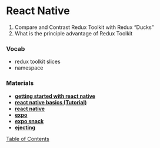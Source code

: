 # React Native

1. Compare and Contrast Redux Toolkit with Redux “Ducks”
2. What is the principle advantage of Redux Toolkit

### Vocab
- redux toolkit slices
- namespace

### Materials
- **[getting started with react native](https://reactnative.dev/docs/getting-started)**
- **[react native basics (Tutorial)](https://reactnative.dev/docs/tutorial)**
- **[react native](https://reactnative.dev/)**
- **[expo](https://expo.io/)**
- **[expo snack](https://snack.expo.io/)**
- **[ejecting](https://docs.expo.io/expokit/eject/?redirected)**

[Table of Contents](../index.md)
